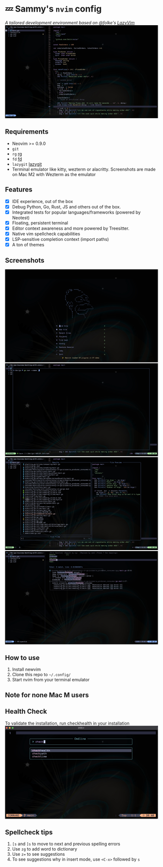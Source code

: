 # 💤 Sammy's `nvim` config

_A tailored development environment based on @folke's [LazyVim](https://github.com/lazyvim/lazyvim)_
![nvim](assets/nvim.jpg)

## Requirements

- Neovim >= 0.9.0
- `git`
- `rg` [rg](https://github.com/BurntSushi/ripgrep)
- `fd` [fd](https://github.com/sharkdp/fd)
- `lazygit` [lazygit](https://github.com/jesseduffield/lazygit)
- Terminal emulator like kitty, wezterm or alacritty. Screenshots are made on Mac M2 with Wezterm as the emulator

## Features

- [x] IDE experience, out of the box
- [x] Debug Python, Go, Rust, JS and others out of the box.
- [x] Integrated tests for popular languages/frameworks (powered by Neotest)
- [x] Floating, persistent terminal
- [x] Editor context awareness and more powered by Treesitter.
- [x] Native vim spellcheck capabilities
- [x] LSP-sensitive completion context (import paths)
- [x] A ton of themes

## Screenshots

![Default](assets/main.jpg)
![Terminal](assets/terminal.jpg)
![Find/Grep](assets/finder.jpg)
![Spector](assets/findandreplace.jpg)

## How to use

1. Install newvim
2. Clone this repo to `~/.config/`
3. Start nvim from your terminal emulator

## Note for none Mac M users

## Health Check

To validate the installation, run checkhealth in your installation
![checkhealth](assets/checkhealth.jpg)

## Spellcheck tips

1. `[s` and `]s` to move to next and previous spelling errors
2. Use `zg` to add word to dictionary
3. Use `z=` to see suggestions
4. To see suggestions why in insert mode, use `<C-x>` followed by `s`
